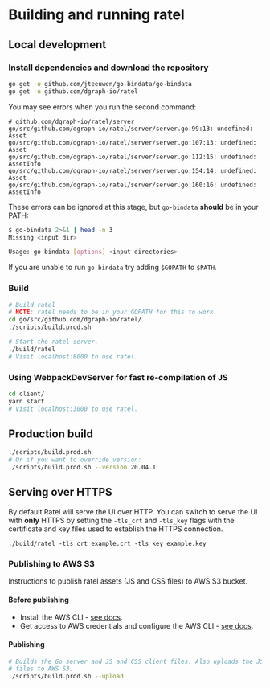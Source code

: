 # Building and running ratel

## Local development

### Install dependencies and download the repository

```sh
go get -u github.com/jteeuwen/go-bindata/go-bindata
go get -u github.com/dgraph-io/ratel
```

You may see errors when you run the second command:

```
# github.com/dgraph-io/ratel/server
go/src/github.com/dgraph-io/ratel/server/server.go:99:13: undefined: Asset
go/src/github.com/dgraph-io/ratel/server/server.go:107:13: undefined: Asset
go/src/github.com/dgraph-io/ratel/server/server.go:112:15: undefined: AssetInfo
go/src/github.com/dgraph-io/ratel/server/server.go:154:14: undefined: Asset
go/src/github.com/dgraph-io/ratel/server/server.go:160:16: undefined: AssetInfo
```

These errors can be ignored at this stage,
but `go-bindata` **should** be in your PATH:

```sh
$ go-bindata 2>&1 | head -n 3
Missing <input dir>

Usage: go-bindata [options] <input directories>
```

If you are unable to run `go-bindata` try adding `$GOPATH` to `$PATH`.

### Build

```sh
# Build ratel
# NOTE: ratel needs to be in your GOPATH for this to work.
cd go/src/github.com/dgraph-io/ratel/
./scripts/build.prod.sh

# Start the ratel server.
./build/ratel
# Visit localhost:8000 to use ratel.
```

### Using WebpackDevServer for fast re-compilation of JS

```sh
cd client/
yarn start
# Visit localhost:3000 to use ratel.
```

## Production build

```sh
./scripts/build.prod.sh
# Or if you want to override version:
./scripts/build.prod.sh --version 20.04.1
```

## Serving over HTTPS

By default Ratel will serve the UI over HTTP. You can switch to serve the UI with **only** HTTPS by
setting the `-tls_crt` and `-tls_key` flags with the certificate and key files used to establish the
HTTPS connection.

```
./build/ratel -tls_crt example.crt -tls_key example.key
```

### Publishing to AWS S3

Instructions to publish ratel assets (JS and CSS files)
to AWS S3 bucket.

#### Before publishing

- Install the AWS CLI -
  [see docs](https://docs.aws.amazon.com/cli/latest/userguide/installing.html).
- Get access to AWS credentials and configure the AWS CLI -
  [see docs](https://docs.aws.amazon.com/cli/latest/userguide/cli-config-files.html).

#### Publishing

```sh
# Builds the Go server and JS and CSS client files. Also uploads the JS and CSS
# files to AWS S3.
./scripts/build.prod.sh --upload
```
